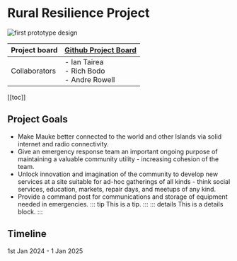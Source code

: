 # Rural Resilience Project
![first prototype design](/resilience-hub.png)

| Project board |      [Github Project Board](https://github.com/orgs/sunrise-labs/projects/1)    | 
| - | - |
| Collaborators | - Ian Tairea<br> - Rich Bodo<br>- Andre Rowell |
[[toc]]

## Project Goals
- Make Mauke better connected to the world and other Islands via solid internet and radio connectivity.
- Give an emergency response team an important ongoing purpose of maintaining a valuable community utility - increasing cohesion of the team.
- Unlock innovation and imagination of the community to develop new services at a site suitable for ad-hoc gatherings of all kinds - think social services, education, markets, repair days, and meetups of any kind.
- Provide a command post for communications and storage of equipment needed in emergencies.
::: tip
This is a tip.
:::
::: details
This is a details block.
:::

## Timeline
1st Jan 2024 - 1 Jan 2025

